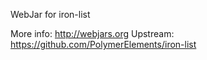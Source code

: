 WebJar for iron-list

More info: http://webjars.org
Upstream:  https://github.com/PolymerElements/iron-list